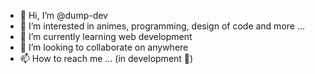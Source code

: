 - 👋 Hi, I’m @dump-dev
- 👀 I’m interested in animes, programming, design of code and more ...
- 🌱 I’m currently learning web development
- 💞️ I’m looking to collaborate on anywhere
- 📫 How to reach me ... (in development 🚧)

<!---
dump-dev/dump-dev is a ✨ special ✨ repository because its `README.md` (this file) appears on your GitHub profile.
You can click the Preview link to take a look at your changes.
--->
